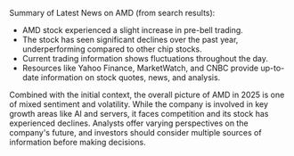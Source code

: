 Summary of Latest News on AMD (from search results):

* AMD stock experienced a slight increase in pre-bell trading.
* The stock has seen significant declines over the past year, underperforming compared to other chip stocks.
* Current trading information shows fluctuations throughout the day.
* Resources like Yahoo Finance, MarketWatch, and CNBC provide up-to-date information on stock quotes, news, and analysis.


Combined with the initial context, the overall picture of AMD in 2025 is one of mixed sentiment and volatility. While the company is involved in key growth areas like AI and servers, it faces competition and its stock has experienced declines.  Analysts offer varying perspectives on the company's future, and investors should consider multiple sources of information before making decisions.